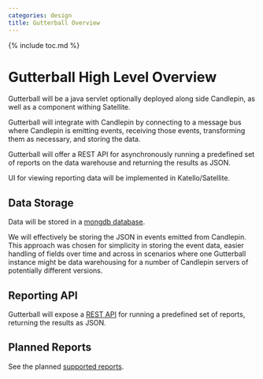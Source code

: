 ```yaml
---
categories: design
title: Gutterball Overview
---
```

{% include toc.md %}

# Gutterball High Level Overview

Gutterball will be a java servlet optionally deployed along side Candlepin, as well as a component withing Satellite.

Gutterball will integrate with Candlepin by connecting to a message bus where Candlepin is emitting events, receiving those events, transforming them as necessary, and storing the data.

Gutterball will offer a REST API for asynchronously running a predefined set of reports on the data warehouse and returning the results as JSON.

UI for viewing reporting data will be implemented in Katello/Satellite.


## Data Storage

Data will be stored in a [mongdb database](mongodbsetup.html).

We will effectively be storing the JSON in events emitted from Candlepin. This approach was chosen for simplicity in storing the event data, easier handling of fields over time and across in scenarios where one Gutterball instance might be data warehousing for a number of Candlepin servers of potentially different versions.

## Reporting API

Gutterball will expose a [REST API](reportapi.html) for running a predefined set of reports, returning the results as JSON.

## Planned Reports

See the planned [supported reports](reports.html).
